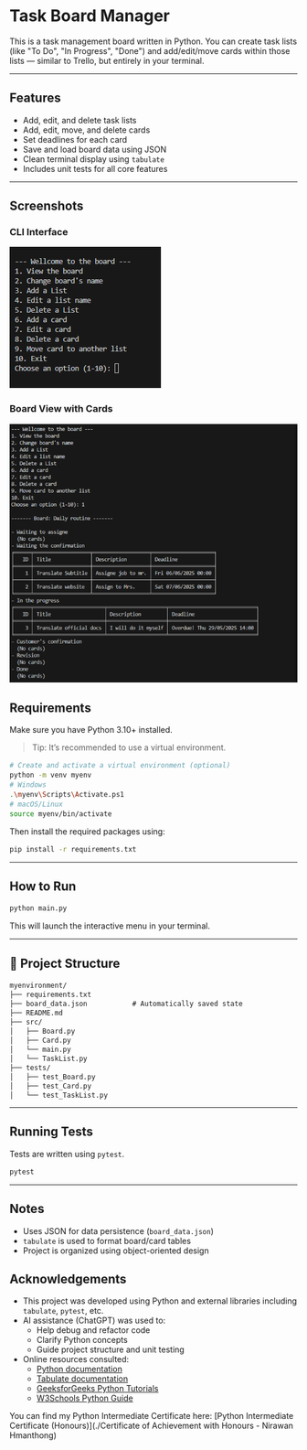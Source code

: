 # Task Board Manager

This is a task management board written in Python. You can create task lists (like "To Do", "In Progress", "Done") and add/edit/move cards within those lists — similar to Trello, but entirely in your terminal.

---

## Features

- Add, edit, and delete task lists
- Add, edit, move, and delete cards
- Set deadlines for each card
- Save and load board data using JSON
- Clean terminal display using `tabulate`
- Includes unit tests for all core features

---
## Screenshots

### CLI Interface
![Main Menu](images/Interface.png)

### Board View with Cards
![Board View](images/view_board.png)

## Requirements

Make sure you have Python 3.10+ installed.  
> Tip: It’s recommended to use a virtual environment.

```bash
# Create and activate a virtual environment (optional)
python -m venv myenv
# Windows
.\myenv\Scripts\Activate.ps1
# macOS/Linux
source myenv/bin/activate
```
Then install the required packages using:

```bash
pip install -r requirements.txt
```
---

## How to Run

```bash
python main.py
```

This will launch the interactive menu in your terminal.

---

## 📁 Project Structure

```
myenvironment/
├── requirements.txt
├── board_data.json           # Automatically saved state
├── README.md
├── src/
│   ├── Board.py
│   ├── Card.py
│   └── main.py
│   └── TaskList.py
├── tests/
│   ├── test_Board.py
│   ├── test_Card.py
│   └── test_TaskList.py
```

---

## Running Tests

Tests are written using `pytest`.

```bash
pytest
```

---

## Notes

- Uses JSON for data persistence (`board_data.json`)
- `tabulate` is used to format board/card tables
- Project is organized using object-oriented design


## Acknowledgements

- This project was developed using Python and external libraries including `tabulate`, `pytest`, etc.
- AI assistance (ChatGPT) was used to:
  - Help debug and refactor code
  - Clarify Python concepts
  - Guide project structure and unit testing
- Online resources consulted:
  - [Python documentation](https://docs.python.org/3/)
  - [Tabulate documentation](https://pypi.org/project/tabulate/)
  - [GeeksforGeeks Python Tutorials](https://www.geeksforgeeks.org/)
  - [W3Schools Python Guide](https://www.w3schools.com/python/)

You can find my Python Intermediate Certificate here: [Python Intermediate Certificate (Honours)](./Certificate of Achievement with Honours - Nirawan Hmanthong)



